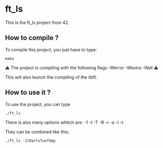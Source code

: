 # ft_ls
This is the ft_ls project from 42.

## How to compile ?

To compile this project, you just have to type:
```
make
```

⚠️ The project is compiling with the following flags -Werror -Wextra -Wall ⚠️

This will also launch the compiling of the libft.

## How to use it ?

To use the project, you can type
```
./ft_ls
```

There is also many options whitch are: -1 -t -T -R -r -a -l -t.

They can be combined like this:
 ```
 ./ft_ls -1lRartsTuofGAp
 ```
